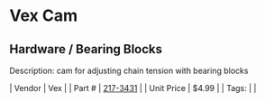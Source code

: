 # Vex Cam
## Hardware / Bearing Blocks
Description: 	cam for adjusting chain tension with bearing blocks 

| Vendor | Vex | 
| Part # | [217-3431](http://www.vexrobotics.com/vexpro/all/bearingblocks-g.html) | 
| Unit Price | $4.99 | 
| Tags: |  | 
